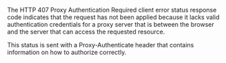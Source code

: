 The HTTP 407 Proxy Authentication Required client error
status response code indicates that the request has not been applied because it lacks
valid authentication credentials for a proxy server that is between the
browser and the server that can access the requested resource.

This status is sent with a Proxy-Authenticate header that contains
information on how to authorize correctly.
